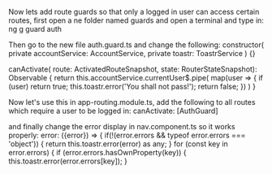 Now lets add route guards so that only a logged in user can access certain routes, first open a ne folder named guards and open a terminal and type in:
ng g guard auth

Then go to the new file auth.guard.ts and change the following:
constructor(
    private accountService: AccountService,
    private toastr: ToastrService
  ) {}

  canActivate(
    route: ActivatedRouteSnapshot,
    state: RouterStateSnapshot): Observable<boolean> {
    return this.accountService.currentUser$.pipe(
      map(user => {
        if (user) return true;
        this.toastr.error('You shall not pass!');
        return false;
      })
    )
  }

Now let's use this in app-routing.module.ts, add the following to all routes which require a user to be logged in:
canActivate: [AuthGuard]

and finally change the error display in nav.component.ts so it works properly:
    error: ({error}) => {
      if(!(error.errors && typeof error.errors === 'object')) {
        return this.toastr.error(error) as any;
      }
      for (const key in error.errors) {
        if (error.errors.hasOwnProperty(key)) {
          this.toastr.error(error.errors[key]);
        }
